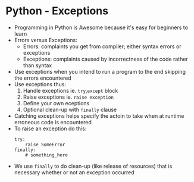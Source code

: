 # Python - Exceptions


* Programming in Python is Awesome because it's easy for beginners to learn
* Errors versus Exceptions:
    * Errors: complaints you get from compiler; either syntax errors or exceptions
    * Exceptions: complaints caused by incorrectness of the code rather than syntax
* Use exceptions when you intend to run a program to the end skipping the errors encountered
* Use exceptions thus:
    1. Handle exceptions ie. ```try```,```except``` block
    2. Raise exceptions ie. ```raise exception```
    3. Define your own eceptions
    4. Optional clean-up with ```finally``` clause
* Catching exceptions helps specify the actoin to take when at runtime erroneous code is encountered
* To raise an exception do this:
    ```
    try:
        raise SomeError
    finally:
        # something_here
    ```
* We use ```finally``` to do clean-up (like release of resources) that is necessary whether or not an exception occurred
